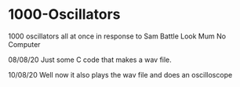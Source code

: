 # 1000-Oscillators
1000 oscillators all at once in response to Sam Battle Look Mum No Computer 

08/08/20 Just some C code that makes a wav file.

10/08/20 Well now it also plays the wav file and does an oscilloscope
